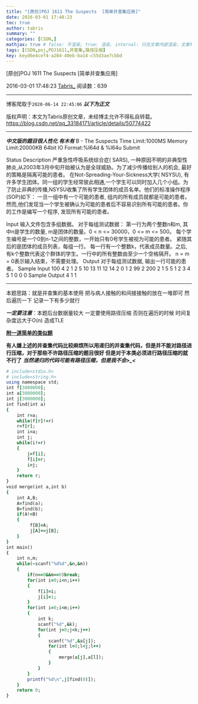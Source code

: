```yaml
---
title: "[原创]POJ 1611 The Suspects  [简单并查集应用]"
date: 2016-03-01 17:48:23
toc: true
author: tabris
summary: ""
categories: [CSDN,]
mathjax: true # false: 不渲染, true: 渲染, internal: 只在文章内部渲染，文章列表中不渲染
tags: [CSDN,poj,POJ1611,并查集,路径压缩]
key: keyd6e4cef4-a284-40eb-ba14-c55d3ae7cbbd
---
```


[原创]POJ 1611 The Suspects  [简单并查集应用]

2016-03-01 17:48:23  [Tabris_](https://me.csdn.net/qq_33184171) 阅读数：639

---

博客爬取于`2020-06-14 22:45:06`
***以下为正文***

版权声明：本文为Tabris原创文章，未经博主允许不得私自转载。
https://blog.csdn.net/qq_33184171/article/details/50774422

<!-- more -->

---

***中文版的题目很人性化 有木有***
B - The Suspects
Time Limit:1000MS     Memory Limit:20000KB     64bit IO Format:%I64d & %I64u
Submit

Status
Description
严重急性呼吸系统综合症( SARS), 一种原因不明的非典型性肺炎,从2003年3月中旬开始被认为是全球威胁。为了减少传播给别人的机会, 最好的策略是隔离可能的患者。
在Not-Spreading-Your-Sickness大学( NSYSU), 有许多学生团体。同一组的学生经常彼此相通,一个学生可以同时加入几个小组。为了防止非典的传播,NSYSU收集了所有学生团体的成员名单。他们的标准操作程序(SOP)如下：
一旦一组中有一个可能的患者, 组内的所有成员就都是可能的患者。
然而,他们发现当一个学生被确认为可能的患者后不容易识别所有可能的患者。你的工作是编写一个程序, 发现所有可能的患者。

Input
输入文件包含多组数据。
对于每组测试数据：
第一行为两个整数n和m, 其中n是学生的数量, m是团体的数量。0 < n <= 30000，0 <= m <= 500。
每个学生编号是一个0到n-1之间的整数，一开始只有0号学生被视为可能的患者。
紧随其后的是团体的成员列表，每组一行。
每一行有一个整数k，代表成员数量。之后,有k个整数代表这个群体的学生。一行中的所有整数由至少一个空格隔开。
n = m = 0表示输入结束，不需要处理。
Output
对于每组测试数据, 输出一行可能的患者。
Sample Input
100 4
2 1 2
5 10 13 11 12 14
2 0 1
2 99 2
200 2
1 5
5 1 2 3 4 5
1 0
0 0
Sample Output
4
1
1

-------
本题思路：就是并查集的基本使用  把与病人接触的和间接接触的放在一堆即可  然后遍历一下 记录一下有多少就行

***一定要注意***：本题后台数据量较大 一定要使用路径压缩 否则在遍历的时候 时间复杂度远大于O(n) 造成TLE

[**附一道简单的类似题**](http://acm.hrbust.edu.cn/index.php?m=ProblemSet&a=showProblem&problem_id=1073)

**有人嫌上述的并查集代码比较麻烦所以用递归的并查集代码，但是并不能对路径进行压缩，对于那些不许路径压缩的题目很好 但是对于本类必须进行路径压缩的就不行了**
***当然递归的代码可能有路径压缩，但是我不会>_<***
```ruby
# include<stdio.h>
# include<string.h>
using namespace std;
int f[3000000];
int a[3000000];
int j[3000000];
int find(int a)
{
    int r=a;
    while(f[r]!=r)
    r=f[r];
    int i=a;
    int j;
    while(i!=r)
    {
        j=f[i];
        f[i]=r;
        i=j;
    }
    return r;
}
void merge(int a,int b)
{
    int A,B;
    A=find(a);
    B=find(b);
    if(A!=B)
    {
         f[B]=A;
         j[A]+=j[B];
    }
}
int main()
{
    int n,m;
    while(~scanf("%d%d",&n,&m))
    {
        if(n==0&&m==0)break;
        for(int i=0;i<n;i++)
        {
            f[i]=i;
            j[i]=1;
        }
        for(int i=0;i<m;i++)
        {
            int k;
            scanf("%d",&k);
            for(int j=0;j<k;j++)
            {
                scanf("%d",&a[j]);
                for(int l=0;l<j;l++)
                {
                    merge(a[j],a[l]);
                }
            }
        }
        printf("%d\n",j[find(0)]);
    }
    return 0;
}
```
